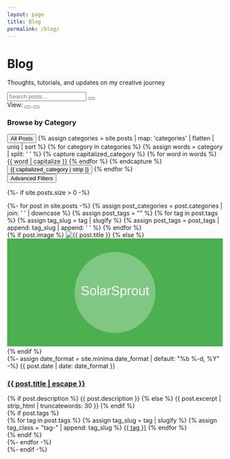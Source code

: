 ```yaml
---
layout: page
title: Blog
permalink: /blog/
---
```


<div class="blog-posts">
  <div class="blog-header">
    <h1>Blog</h1>
    <p class="subtitle">Thoughts, tutorials, and updates on my creative journey</p>
  </div>
  
  <div class="blog-search-container">
    <div class="search-input-wrapper">
      <input type="text" id="blog-search-input" placeholder="Search posts..." aria-label="Search blog posts">
      <button id="clear-search" aria-label="Clear search">
        <i class="fas fa-times"></i>
      </button>
    </div>
  </div>
  
  <div class="view-options">
    <div class="view-toggle">
      <span class="view-label">View:</span>
      <button type="button" data-view="regular" class="view-button active" aria-label="Regular view">
        <i class="fas fa-th-large"></i>
      </button>
      <button type="button" data-view="compact" class="view-button" aria-label="Compact view">
        <i class="fas fa-list"></i>
      </button>
    </div>
  </div>
  
  <div class="category-filter-section">
    <h3>Browse by Category</h3>
    <div class="category-filter">
      <button type="button" data-category="all" class="filter-button active">All Posts</button>
      {% assign categories = site.posts | map: 'categories' | flatten | uniq | sort %}
      {% for category in categories %}
        {% assign words = category | split: ' ' %}
        {% capture capitalized_category %}
          {% for word in words %}
            {{ word | capitalize }}
          {% endfor %}
        {% endcapture %}
        <button type="button" data-category="{{ category | downcase }}" class="filter-button"><i class="fas fa-folder"></i> {{ capitalized_category | strip }}</button>
      {% endfor %}
    </div>
  </div>
  
  <div class="advanced-filter-toggle">
    <button id="toggle-advanced-filters" class="toggle-button" aria-expanded="false">
      <span class="toggle-text">Advanced Filters</span>
      <i class="fas fa-chevron-down toggle-icon"></i>
    </button>
  </div>
  
  <div id="advanced-filters" class="advanced-filters" style="display: none;">
    <div class="tag-filter">
      <h3>Filter by Tags</h3>
      <div class="tag-cloud">
        {% assign tags = site.posts | map: 'tags' | flatten | uniq | sort %}
        {% for tag in tags %}
          {% assign tag_slug = tag | slugify %}
          {% assign tag_count = site.posts | where_exp: "post", "post.tags contains tag" | size %}
          <button type="button" data-tag="{{ tag_slug }}" class="tag-filter-button">
            {{ tag }} <span class="tag-count">({{ tag_count }})</span>
          </button>
        {% endfor %}
      </div>
    </div>
    
    <div class="active-filters">
      <div id="active-tags" class="active-tags" style="display: none;">
        <h4>Active Tag Filters:</h4>
        <div id="active-tag-list" class="active-tag-list"></div>
        <button id="clear-tag-filters" class="clear-filters-button">Clear Tag Filters</button>
      </div>
    </div>
  </div>
  
  {%- if site.posts.size > 0 -%}
    <div class="post-list" data-current-view="regular">
      <div id="no-results-message" style="display: none;">
        <p>No posts found matching your search. Try different keywords or <button id="reset-search">view all posts</button>.</p>
      </div>
      {%- for post in site.posts -%}
      {% assign post_categories = post.categories | join: ' ' | downcase %}
      {% assign post_tags = "" %}
      {% for tag in post.tags %}
        {% assign tag_slug = tag | slugify %}
        {% assign post_tags = post_tags | append: tag_slug | append: ' ' %}
      {% endfor %}
      <div class="post-row" data-categories="{{ post_categories }}" data-tags="{{ post_tags | strip }}">
        <div class="post-image">
          {% if post.image %}
            <img src="{{ post.image | relative_url }}" alt="{{ post.title }}">
          {% else %}
            <img src="/assets/images/default-post.svg" alt="{{ post.title }}">
          {% endif %}
        </div>
        <div class="post-content">
          {%- assign date_format = site.minima.date_format | default: "%b %-d, %Y" -%}
          <span class="post-meta">{{ post.date | date: date_format }}</span>
          <h3 class="post-title">
            <a href="{{ post.url | relative_url }}">{{ post.title | escape }}</a>
          </h3>
          <div class="post-excerpt">
            {% if post.description %}
              {{ post.description }}
            {% else %}
              {{ post.excerpt | strip_html | truncatewords: 30 }}
            {% endif %}
          </div>
          {% if post.tags %}
          <div class="post-tags">
            {% for tag in post.tags %}
              {% assign tag_slug = tag | slugify %}
              {% assign tag_class = "tag-" | append: tag_slug %}
              <a href="/blog/?tag={{ tag_slug }}" class="post-tag {{ tag_class }}" data-tag="{{ tag_slug }}">{{ tag }}</a>
            {% endfor %}
          </div>
          {% endif %}
        </div>
      </div>
      {%- endfor -%}
    </div>
  {%- endif -%}
</div>

<script src="{{ '/assets/js/blog-search.js' | relative_url }}" defer></script>
<script src="{{ '/assets/js/blog-view-toggle.js' | relative_url }}" defer></script>
<script src="{{ '/assets/js/blog-advanced-filters.js' | relative_url }}" defer></script>
